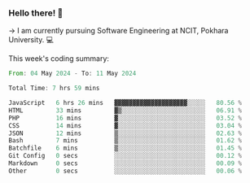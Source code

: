 ### Hello there! 👋

-> I am currently pursuing Software Engineering at NCIT, Pokhara University. 💻


This week's coding summary:
<!--START_SECTION:waka-->

```rust
From: 04 May 2024 - To: 11 May 2024

Total Time: 7 hrs 59 mins

JavaScript   6 hrs 26 mins   ▓▓▓▓▓▓▓▓▓▓▓▓▓▓▓▓▓▓▓▓░░░░░   80.56 %
HTML         33 mins         ▓▒░░░░░░░░░░░░░░░░░░░░░░░   06.91 %
PHP          16 mins         ▓░░░░░░░░░░░░░░░░░░░░░░░░   03.52 %
CSS          14 mins         ▓░░░░░░░░░░░░░░░░░░░░░░░░   03.04 %
JSON         12 mins         ▒░░░░░░░░░░░░░░░░░░░░░░░░   02.63 %
Bash         7 mins          ▒░░░░░░░░░░░░░░░░░░░░░░░░   01.62 %
Batchfile    6 mins          ▒░░░░░░░░░░░░░░░░░░░░░░░░   01.45 %
Git Config   0 secs          ░░░░░░░░░░░░░░░░░░░░░░░░░   00.12 %
Markdown     0 secs          ░░░░░░░░░░░░░░░░░░░░░░░░░   00.09 %
Other        0 secs          ░░░░░░░░░░░░░░░░░░░░░░░░░   00.06 %
```

<!--END_SECTION:waka-->
